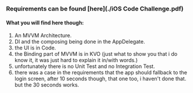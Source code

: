 ### Requirements can be found [here](./iOS Code Challenge.pdf)

#### What you will find here though:
1. An MVVM Architecture.
2. DI and the composing being done in the AppDelegate.
3. the UI is in Code.
4. the Binding part of MVVM is in KVO (just what to show you that i do know it, it was just hard to explain it in/with words.)
5. unfortunately there is no Unit Test and no Integration Test.
6. there was a case in the requirements that the app should fallback to the login screen, after 10 seconds though, that one too, i haven't done that. but the 30 seconds works.

